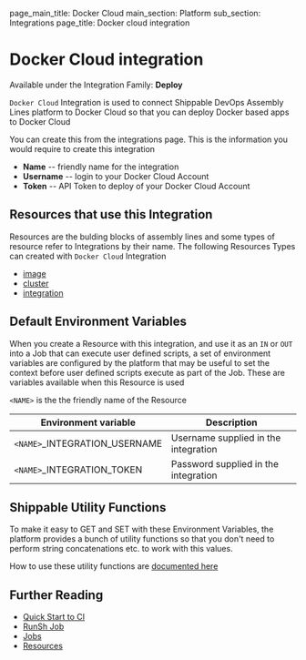 page_main_title: Docker Cloud
main_section: Platform
sub_section: Integrations
page_title: Docker cloud integration

# Docker Cloud integration

Available under the Integration Family: **Deploy**

`Docker Cloud` Integration is used to connect Shippable DevOps Assembly Lines platform to Docker Cloud so that you can deploy Docker based apps to Docker Cloud

You can create this from the integrations page. This is the information you would require to create this integration

* **Name** -- friendly name for the integration
* **Username** -- login to your Docker Cloud Account
* **Token** -- API Token to deploy of your Docker Cloud Account

## Resources that use this Integration
Resources are the bulding blocks of assembly lines and some types of resource refer to Integrations by their name. The following Resources Types can created with `Docker Cloud` Integration 

* [image](/workflow/platform/resource/image)
* [cluster](/workflow/platform/resource/cluster)
* [integration](/workflow/platform/resource/integration)

## Default Environment Variables
When you create a Resource with this integration, and use it as an `IN` or `OUT` into a Job that can execute user defined scripts, a set of environment variables are configured by the platform that may be useful to set the context before user defined scripts execute as part of the Job. These are variables available when this Resource is used

`<NAME>` is the the friendly name of the Resource

| Environment variable						| Description                         |
| ------------- 								|------------------------------------ |
| `<NAME>`\_INTEGRATION\_USERNAME   		| Username supplied in the integration |
| `<NAME>`\_INTEGRATION\_TOKEN			| Password supplied in the integration |

## Shippable Utility Functions
To make it easy to GET and SET with these Environment Variables, the platform provides a bunch of utility functions so that you don't need to perform string concatenations etc. to work with this values.

How to use these utility functions are [documented here](/platform/tutorial/workflow/howto-use-shipctl)

## Further Reading
* [Quick Start to CI](/getting-started/ci-sample)
* [RunSh Job](/platform/workflow/job/runsh)
* [Jobs](/platform/workflow/job/overview)
* [Resources](/platform/workflow/resource/overview)

